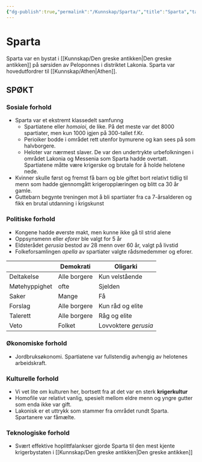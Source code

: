 ```yaml
---
{"dg-publish":true,"permalink":"/Kunnskap/Sparta/","title":"Sparta","tags":["historie"]}
---
```


# Sparta
Sparta var en bystat i [[Kunnskap/Den greske antikken\|Den greske antikken]] på sørsiden av Peloponnes i distriktet Lakonia. Sparta var hovedutfordrer til [[Kunnskap/Athen\|Athen]].

## SPØKT
### Sosiale forhold
- Sparta var et ekstremt klassedelt samfunng
	- Spartiatene eller *homoioi*, de like. På det meste var det 8000 spartiater, men kun 1000 igjen på 300-tallet f.Kr.
	- Perioiker bodde i området rett utenfor bymurene og kan sees på som halvborgere.
	- Heloter var nærmest slaver. De var den undertrykte urbefolkningen i området Lakonia og Messenia som Sparta hadde overtatt. Spartiatene måtte være krigerske og brutale for å holde helotene nede.
- Kvinner skulle først og fremst få barn og ble giftet bort relativt tidlig til menn som hadde gjennomgått krigeropplæringen og blitt ca 30 år gamle.
- Guttebarn begynte treningen mot å bli spartiater fra ca 7-årsalderen og fikk en brutal utdanning i krigskunst
### Politiske forhold
- Kongene hadde øverste makt, men kunne ikke gå til strid alene
- Oppsynsmenn eller *eforer* ble valgt for 5 år
- Eldsterådet *gerusia* bestod av 28 menn over 60 år, valgt på livstid
- Folkeforsamlingen *apella* av spartiater valgte rådsmedemmer og eforer.

|               | Demokrati    | Oligarki             |
| ------------- | ------------ | -------------------- |
| Deltakelse    | Alle borgere | Kun velstående       |
| Møtehyppighet | ofte         | Sjelden              |
| Saker         | Mange        | Få                   |
| Forslag       | Alle borgere | Kun råd og elite     |
| Talerett      | Alle borgere | Råg og elite         |
| Veto          | Folket       | Lovvoktere *gerusia* |

### Økonomiske forhold
- Jordbruksøkonomi. Spartiatene var fullstendig avhengig av helotenes arbeidskraft.
### Kulturelle forhold
- Vi vet lite om kulturen her, bortsett fra at det var en sterk **krigerkultur**
- Homofile var relativt vanlig, spesielt mellom eldre menn og yngre gutter som enda ikke var gift.
- Lakonisk er et uttrykk som stammer fra området rundt Sparta. Spartanere var fåmælte.
### Teknologiske forhold
- Svært effektive hoplittfalankser gjorde Sparta til den mest kjente krigerbystaten i [[Kunnskap/Den greske antikken\|Den greske antikken]]

